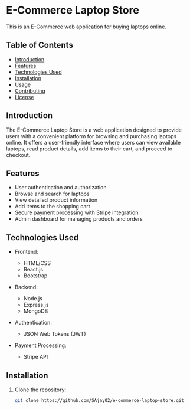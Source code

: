 # E-Commerce Laptop Store

This is an E-Commerce web application for buying laptops online.

## Table of Contents

- [Introduction](#introduction)
- [Features](#features)
- [Technologies Used](#technologies-used)
- [Installation](#installation)
- [Usage](#usage)
- [Contributing](#contributing)
- [License](#license)

## Introduction

The E-Commerce Laptop Store is a web application designed to provide users with a convenient platform for browsing and purchasing laptops online. It offers a user-friendly interface where users can view available laptops, read product details, add items to their cart, and proceed to checkout.

## Features

- User authentication and authorization
- Browse and search for laptops
- View detailed product information
- Add items to the shopping cart
- Secure payment processing with Stripe integration
- Admin dashboard for managing products and orders

## Technologies Used

- Frontend:
  - HTML/CSS
  - React.js
  - Bootstrap

- Backend:
  - Node.js
  - Express.js
  - MongoDB

- Authentication:
  - JSON Web Tokens (JWT)

- Payment Processing:
  - Stripe API

## Installation

1. Clone the repository:
   ```bash
   git clone https://github.com/SAjay02/e-commerce-laptop-store.git
